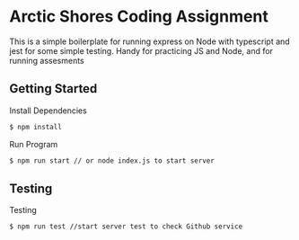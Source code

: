 # Arctic Shores Coding Assignment

This is a simple boilerplate for running express on Node with typescript and jest for some simple testing.
Handy for practicing JS and Node, and for running assesments

## Getting Started

Install Dependencies
```sh
$ npm install
```

Run Program
```sh
$ npm run start // or node index.js to start server
```

## Testing

Testing
```sh
$ npm run test //start server test to check Github service
```